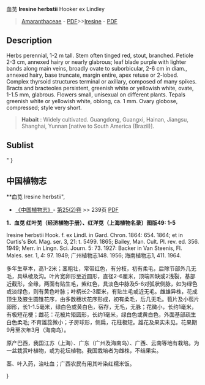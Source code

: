 血苋 **Iresine herbstii** Hooker ex Lindley

> [Amaranthaceae](http://www.iplant.cn/info/Amaranthaceae?t=foc) - [PDF](http://www.iplant.cn/foc/pdf/Amaranthaceae.pdf)>>[Iresine](http://www.iplant.cn/info/Iresine?t=foc) - [PDF](http://www.iplant.cn/foc/pdf/Iresine.pdf)

## Description

Herbs perennial, 1-2 m tall. Stem often tinged red, stout, branched. Petiole 2-3 cm, annexed hairy or nearly glabrous; leaf blade purple with lighter bands along main veins, broadly ovate to suborbicular, 2-6 cm in diam., annexed hairy, base truncate, margin entire, apex retuse or 2-lobed. Complex thyrsoid structures terminal or axillary, composed of many spikes. Bracts and bracteoles persistent, greenish white or yellowish white, ovate, 1-1.5 mm, glabrous. Flowers small, unisexual on different plants. Tepals greenish white or yellowish white, oblong, ca. 1 mm. Ovary globose, compressed; style very short.

> **Habait** : 
> Widely cultivated. Guangdong, Guangxi, Hainan, Jiangsu, Shanghai, Yunnan [native to South America (Brazil)].

## Sublist
"
}
## 中国植物志

**血苋 Iresine herbstii",

* [《中国植物志》](http://www.iplant.cn/frps)- [第25(2)卷](http://www.iplant.cn/frps/vol/25(2)) >> 239页 [PDF](http://www.iplant.cn/frps/pdf/25(2)/239a.pdf)

**1．血苋 红叶苋（经济植物手册）、红洋苋（上海植物名录）图版49: 1-5**

Iresine herbstii Hook. f. ex Lindl. in Gard. Chron. 1864: 654. 1864; et in Curtis's Bot. Mag. ser. 3, 21: t. 5499. 1865; Bailey, Man. Cult. Pl. rev. ed. 356. 1949; Merr. in Lingn. Sci. Journ. 5: 73. 1927: Backer in Van Steenis, Fl. Males. ser. 1, 4: 97. 1949; 广州植物志148. 1956; 海南植物志1, 411. 1964.

多年生草本，高1-2米；茎粗壮，常带红色，有分枝，初有柔毛，后除节部外几无毛，具纵棱及沟。叶片宽卵形至近圆形，直径2-6厘米，顶端凹缺或2浅裂，基部近截形，全缘，两面有贴生毛，紫红色，具淡色中脉及5-6对弧状侧脉，如为绿色或淡绿色，则有黄色叶脉；叶柄长2-3厘米，有贴生毛或近无毛。雌雄异株，花成顶生及腋生圆锥花序，由多数穗状花序形成，初有柔毛，后几无毛。苞片及小苞片卵形，长1-1.5毫米，绿白色或黄白色，宿存，无毛，无脉；花微小，长约1毫米，有极短花梗；雌花：花被片矩圆形，长约1毫米，绿白色或黄白色，外面基部疏生白色柔毛; 不育雄蕊微小；子房球形，侧扁，花柱极短。雄花及果实未见。花果期9月至次年3月（海南岛）。

原产巴西，我国江苏（上海）、广东（广州及海南岛）、广西、云南等地有栽培。为一盆栽赏叶植物，或为花坛植物。我国栽培者为雌株，不结果实。

茎、叶入药，治吐血；广西农民有用其叶染红糯米饭。

}